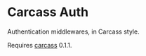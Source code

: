 # Carcass Auth

Authentication middlewares, in Carcass style.

Requires [carcass][1] 0.1.1.

[1]: https://github.com/devo-ps/carcass
